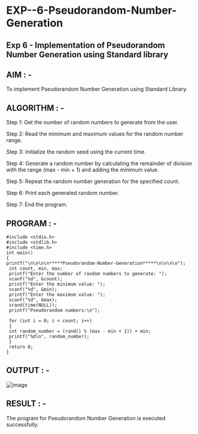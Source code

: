 # EXP--6-Pseudorandom-Number-Generation

## Exp 6 - Implementation of Pseudorandom Number Generation using Standard library

## AIM : -
To implement Pseudorandom Number Generation using Standard Library.

## ALGORITHM : -
Step 1: Get the number of random numbers to generate from the user.

Step 2: Read the minimum and maximum values for the random number range.

Step 3: Initialize the random seed using the current time.

Step 4: Generate a random number by calculating the remainder of division with the range 
(max - min + 1) and adding the minimum value.

Step 5: Repeat the random number generation for the specified count.

Step 6: Print each generated random number.

Step 7: End the program.

## PROGRAM : -
```
#include <stdio.h>
#include <stdlib.h>
#include <time.h>
int main() 
{
printf("\n\n\n\n*****Pseudorandom-Number-Generation*****\n\n\n\n");
 int count, min, max;
 printf("Enter the number of random numbers to generate: ");
 scanf("%d", &count);
 printf("Enter the minimum value: ");
 scanf("%d", &min);
 printf("Enter the maximum value: ");
 scanf("%d", &max);
 srand(time(NULL));
 printf("Pseudorandom numbers:\n");
 
 for (int i = 0; i < count; i++) 
 {
 int random_number = (rand() % (max - min + 1)) + min;
 printf("%d\n", random_number);
 }
 return 0;
}
```
## OUTPUT : -

![image](https://github.com/user-attachments/assets/865dee4e-639d-4c6a-bd98-a62e5d9d0ad7)



## RESULT : -
The program for Pseudorandom Number Generation is executed successfully.
